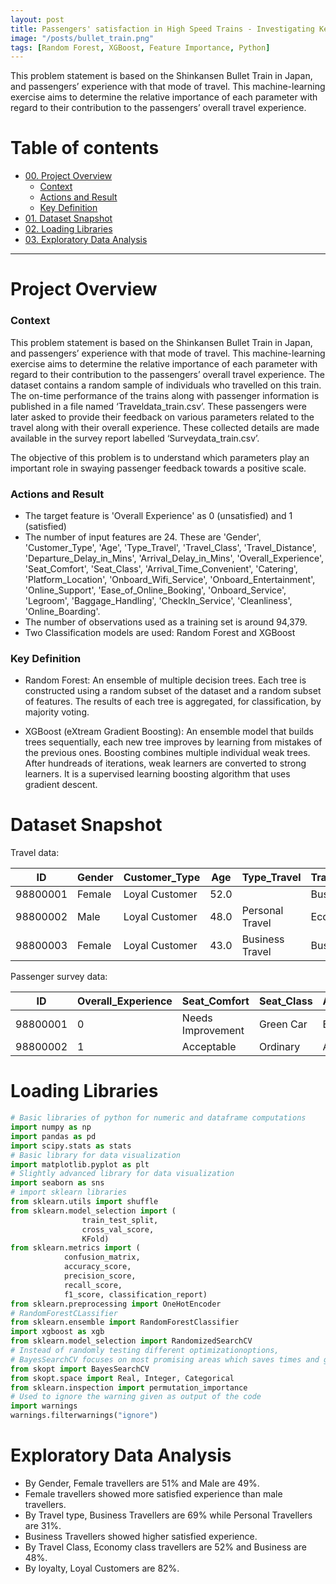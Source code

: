 ```yaml
---
layout: post
title: Passengers' satisfaction in High Speed Trains - Investigating Key Features 
image: "/posts/bullet_train.png"
tags: [Random Forest, XGBoost, Feature Importance, Python]
---
```


This problem statement is based on the Shinkansen Bullet Train in Japan, and passengers’ experience with that mode of travel. This machine-learning
exercise aims to determine the relative importance of each parameter with regard to their contribution to the passengers’ overall travel experience. 

# Table of contents

- [00. Project Overview](#overview-main)
    - [Context](#overview-context)
    - [Actions and Result](#overview-actions)
    - [Key Definition](#overview-definition)
- [01. Dataset Snapshot](#dataset-snapshot)
- [02. Loading Libraries](#loading-libraries)
- [03. Exploratory Data Analysis](#eda)

  
___

# Project Overview  <a name="overview-main"></a>

### Context <a name="overview-context"></a>

This problem statement is based on the Shinkansen Bullet Train in Japan, and passengers’ experience with that mode of travel. This machine-learning
exercise aims to determine the relative importance of each parameter with regard to their contribution to the passengers’ overall travel experience. The
dataset contains a random sample of individuals who travelled on this train. The on-time performance of the trains along with passenger information is
published in a file named ‘Traveldata_train.csv’. These passengers were later asked to provide their feedback on various parameters related to the
travel along with their overall experience. These collected details are made available in the survey report labelled ‘Surveydata_train.csv’.  

The objective of this problem is to understand which parameters play an important role in swaying passenger feedback towards a positive scale.

### Actions and Result<a name="overview-actions"></a>

- The target feature is 'Overall Experience' as 0 (unsatisfied) and 1 (satisfied)
- The number of input features are 24. These are 'Gender', 'Customer_Type', 'Age', 'Type_Travel', 'Travel_Class', 'Travel_Distance', 'Departure_Delay_in_Mins', 'Arrival_Delay_in_Mins', 'Overall_Experience', 'Seat_Comfort', 'Seat_Class', 'Arrival_Time_Convenient', 'Catering', 'Platform_Location', 'Onboard_Wifi_Service', 'Onboard_Entertainment', 'Online_Support', 'Ease_of_Online_Booking', 'Onboard_Service', 'Legroom', 'Baggage_Handling', 'CheckIn_Service', 'Cleanliness', 'Online_Boarding'.
- The number of observations used as a training set is around 94,379.
- Two Classification models are used: Random Forest and XGBoost

### Key Definition <a name="overview-definition"></a>

- Random Forest: An ensemble of multiple decision trees. Each tree is constructed using a random subset of the dataset and a random subset of features. The results of each tree is aggregated, for classification, by majority voting.

- XGBoost (eXtream Gradient Boosting): An ensemble model that builds trees sequentially, each new tree improves by learning from mistakes of the previous ones. Boosting combines multiple individual weak trees. After hundreads of iterations, weak learners are converted to strong learners. It is a supervised learning boosting algorithm that uses gradient descent.    


# Dataset Snapshot <a name="dataset-snapshot"></a>

Travel data:


| ID |Gender |	Customer_Type |	Age	| Type_Travel |	Travel_Class | Travel_Distance | Departure_Delay_in_Mins | Arrival_Delay_in_Mins |
| --- | --- |	--- |	---	| --- | --- | --- | --- | --- |
| 98800001 | Female	| Loyal Customer| 52.0| 	| Business | 272 |	0.0 |	5.0 |
|98800002 |	Male | Loyal Customer	 |48.0	|Personal Travel |Eco|	2200|	9.0|	0.0|
|98800003 | Female |Loyal Customer |43.0 |	Business Travel|	Business|	1061|	77.0|	119.0|

Passenger survey data:

| ID	| Overall_Experience | Seat_Comfort | Seat_Class | Arrival_Time_Convenient | Catering | Platform_Location | Onboard_Wifi_Service | Onboard_Entertainment | Online_Support | Ease_of_Online_Booking | Onboard_Service | Legroom |	Baggage_Handling |	CheckIn_Service |	Cleanliness	| Online_Boarding |
| --- | --- | --- | --- | --- | --- | --- | --- | --- | --- | --- | --- | --- |	--- |	--- |	---	| --- | 
| 98800001 | 0 | Needs Improvement | Green Car | Excellent | Excellent | Very Convenient | Good | Needs Improvement | Acceptable | Needs Improvement | Needs Improvement | Acceptable |	Needs Improvement |	Good | Needs  Improvement |Poor|
|98800002 |	1 | Acceptable | Ordinary |	Acceptable | Acceptable | Manageable | Needs Improvement |	Good | Excellent | Good | Good | Good |	Good |	Good |	Good |	Good |


# Loading Libraries <a name="loading-libraries"></a>

```python
# Basic libraries of python for numeric and dataframe computations
import numpy as np
import pandas as pd
import scipy.stats as stats
# Basic library for data visualization
import matplotlib.pyplot as plt
# Slightly advanced library for data visualization
import seaborn as sns
# import sklearn libraries
from sklearn.utils import shuffle
from sklearn.model_selection import (
                train_test_split, 
                cross_val_score, 
                KFold)
from sklearn.metrics import (
            confusion_matrix, 
            accuracy_score, 
            precision_score, 
            recall_score, 
            f1_score, classification_report)
from sklearn.preprocessing import OneHotEncoder
# RandomForestCLassifier
from sklearn.ensemble import RandomForestClassifier
import xgboost as xgb
from sklearn.model_selection import RandomizedSearchCV
# Instead of randomly testing different optimizationoptions, 
# BayesSearchCV focuses on most promising areas which saves times and gives better result
from skopt import BayesSearchCV
from skopt.space import Real, Integer, Categorical
from sklearn.inspection import permutation_importance
# Used to ignore the warning given as output of the code
import warnings
warnings.filterwarnings("ignore")
```

# Exploratory Data Analysis <a name="eda"> </a>

- By Gender, Female travellers are 51% and Male are 49%.
- Female travellers showed more satisfied experience than male travellers.
- By Travel type, Business Travellers are 69% while Personal Travellers are 31%.
- Business Travellers showed higher satisfied experience. 
- By Travel Class, Economy class travellers are 52% and Business are 48%.
- By loyalty, Loyal Customers are 82%.
